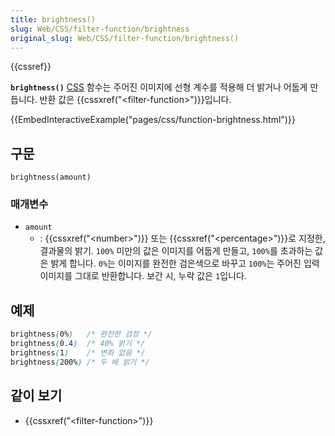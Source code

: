 ```yaml
---
title: brightness()
slug: Web/CSS/filter-function/brightness
original_slug: Web/CSS/filter-function/brightness()
---
```


{{cssref}}

**`brightness()`** [CSS](/ko/docs/Web/CSS) 함수는 주어진 이미지에 선형 계수를 적용해 더 밝거나 어둡게 만듭니다. 반환 값은 {{cssxref("&lt;filter-function&gt;")}}입니다.

{{EmbedInteractiveExample("pages/css/function-brightness.html")}}

## 구문

```
brightness(amount)
```

### 매개변수

- `amount`
  - : {{cssxref("&lt;number&gt;")}} 또는 {{cssxref("&lt;percentage&gt;")}}로 지정한, 결과물의 밝기. `100%` 미만의 값은 이미지를 어둡게 만들고, `100%`를 초과하는 값은 밝게 합니다. `0%`는 이미지를 완전한 검은색으로 바꾸고 `100%`는 주어진 입력 이미지를 그대로 반환합니다. 보간 시, 누락 값은 `1`입니다.

## 예제

```css
brightness(0%)   /* 완전한 검정 */
brightness(0.4)  /* 40% 밝기 */
brightness(1)    /* 변화 없음 */
brightness(200%) /* 두 배 밝기 */
```

## 같이 보기

- {{cssxref("&lt;filter-function&gt;")}}
